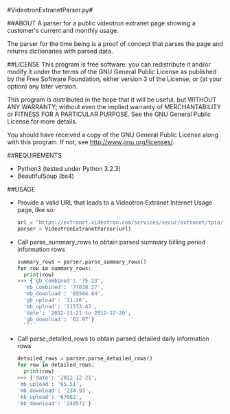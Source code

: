 #VideotronExtranetParser.py#

##ABOUT
A parser for a public videotron extranet page showing a customer's current and monthly usage.

The parser for the time being is a proof of concept that parses the page and returns dictionaries with parsed data.

##LICENSE
This program is free software: you can redistribute it and/or modify
it under the terms of the GNU General Public License as published by
the Free Software Foundation, either version 3 of the License, or
(at your option) any later version.

This program is distributed in the hope that it will be useful,
but WITHOUT ANY WARRANTY; without even the implied warranty of
MERCHANTABILITY or FITNESS FOR A PARTICULAR PURPOSE.  See the
GNU General Public License for more details.

You should have received a copy of the GNU General Public License
along with this program.  If not, see <http://www.gnu.org/licenses/>.

##REQUIREMENTS
- Python3 (tested under Python 3.2.3)
- BeautifulSoup (bs4)

##USAGE
- Provide a valid URL that leads to a Videotron Extranet Internet Usage page, like so:

    ```python
    url = "https://extranet.videotron.com/services/secur/extranet/tpia/Usage.do?lang=ENGLISH&compteInternet=vlusername"
    parser = VideotronExtranetParser(url)
    ```

- Call parse_summary_rows to obtain parsed summary billing period information rows

    ```python
    summary_rows = parser.parse_summary_rows()
    for row in summary_rows:
      print(row)
    >>> {'gb_combined': '75.23',
      'mb_combined': '77038.27',
      'mb_download': '65504.84',
      'gb_upload': '11.26',
      'mb_upload': '11533.43',
      'date': '2012-11-21 to 2012-12-20',
      'gb_download': '63.97'}
      ```

- Call parse_detailed_rows to obtain parsed detailed daily information rows

    ```python
    detailed_rows = parser.parse_detailed_rows()
    for row in detailed_rows:
      print(row)
    >>> {'date': '2012-12-21',
    'mb_upload': '65.51',
    'mb_download': '234.93',
    'kb_upload': '67082',
    'kb_download': '240572'}
    ```
